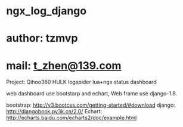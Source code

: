 # ngx_log_django
# author: tzmvp
# mail: t_zhen@139.com

Project: Qihoo360 HULK logspider lua+ngx status dashboard 

web dashboard use bootstarp and echart, Web frame use django-1.8.   

bootstrap: http://v3.bootcss.com/getting-started/#download
django: http://djangobook.py3k.cn/2.0/
Echart: http://echarts.baidu.com/echarts2/doc/example.html
